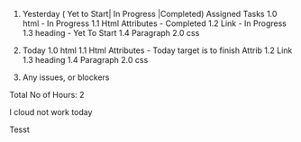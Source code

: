 
1. Yesterday ( Yet to Start| In Progress |Completed)
Assigned Tasks
1.0 html  - In Progress
1.1 Html Attributes - Completed
1.2 Link - In Progress
1.3 heading - Yet To Start
1.4 Paragraph
2.0 css

2. Today
1.0 html
1.1 Html Attributes - Today target is to finish Attrib
1.2 Link
1.3 heading
1.4 Paragraph
2.0 css

3. Any issues, or blockers

Total No of Hours: 2

I cloud not work today

Tesst


